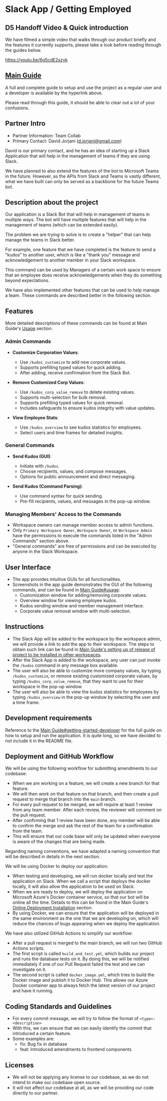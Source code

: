 # Slack App / Getting Employed

## D5 Handoff Video & Quick introduction

We have filmed a simple video that walks through our product briefly and the features it currently supports, please take a look before reading through the guides below. 

https://youtu.be/6g5cdE2szyk

## [Main Guide](guide/main-guide.md)

A full and complete guide to setup and use the project as a regular user and a developer is available by the hyperlink above. 

Please read through this guide, it should be able to clear out a lot of your confusions.

## Partner Intro

[//]: # (* Include the names, emails, titles, primary or secondary point of contact at the partner organization)
[//]: # (* Provide a short description about the partner organization. &#40;2-4 lines&#41;)

- Partner Information: Team Collab
- Primary Contact: David Jorjani (d.jorjani@gmail.com)

David is our primary contact, and he has an idea of starting up a Slack Application that will help in the management of teams if they are using Slack. 

We have planned to also extend the features of the bot to Microsoft Teams in the future. However, as the APIs from Slack and Teams is vastly different, what we have built can only be served as a backbone for the future Teams bot.  

## Description about the project

[//]: # (* Provide a high-level description of your application and it's value from an end-user's perspective)
[//]: # (* What is the problem you're trying to solve? Is there any context required to understand **why** the application solves this problem?)

Our application is a Slack Bot that will help in management of teams in multiple ways. The bot will have multiple features that will help in the management of teams (which can be extended easily). 

The problem we are trying to solve is to create a "helper" that can help manage the teams in Slack better. 

For example, one feature that we have completed is the feature to send a "kudos" to another user, which is like a "thank you" message and acknowledgement to another member in your Slack workspace. 

This command can be used by Managers of a certain work space to ensure that an employee does receive acknowledgements when they do something beyond expectations.

We have also implemented other features that can be used to help manage a team. These commands are described better in the following section. 

## Features

More detailed descriptions of these commands can be found at Main Guide's [Usage](guide/main-guide.md#usage) section. 

### Admin Commands
- **Customize Corporation Values**:
  - Use `/kudos_customize` to add new corporate values.
  - Supports prefilling typed values for quick adding.
  - After adding, receive confirmation from the Slack Bot.

- **Remove Customized Corp Values**:
  - Use `/kudos_corp_value_remove` to delete existing values.
  - Supports multi-selection for bulk removal.
  - Supports prefilling typed values for quick removal.
  - Includes safeguards to ensure kudos integrity with value updates.

- **View Employee Stats**:
  - Use `/kudos_overview` to see kudos statistics for employees.
  - Select users and time frames for detailed insights.

### General Commands
- **Send Kudos (GUI)**:
  - Initiate with `/kudos`.
  - Choose recipients, values, and compose messages.
  - Options for public announcement and direct messaging.

- **Send Kudos (Command Parsing)**:
  - Use command syntax for quick sending.
  - Pre-fill recipients, values, and messages in the pop-up window.

### Managing Members' Access to the Commands
- Workspace owners can manage member access to admin functions.
- Only `Primary Workspace Owner`, `Workspace Owner`, or `Workspace Admin` have the permissions to execute the commands listed in the "Admin Commands" section above. 
- "General commands" are free of permissions and can be executed by anyone in the Slack Workspace. 

## User Interface
- The app provides intuitive GUIs for all functionalities.
- Screenshots in the app guide demonstrates the GUI of the following commands, and can be found in [Main Guide#usage](developer-guide/main-guide.md#usage):
  - Customization window for adding/removing corporate values.
  - Overview window for viewing employee kudos.
  - Kudos sending window and member management interface.
  - Corporate value removal window with multi-selection.

## Instructions

[//]: # (* Clear instructions for how to use the application from the end-user's perspective)
[//]: # (* How do you access it? For example: Are accounts pre-created or does a user register? Where do you start? etc. )
[//]: # (* Provide clear steps for using each feature described in the previous section.)
[//]: # (* This section is critical to testing your application and must be done carefully and thoughtfully.)

- The Slack App will be added to the workspace by the workspace admin, we will provide a link to add the app to their workspace. The steps to obtain such link can be found in [Main Guide's setting up of release of project to be installed in other workspaces](guide/main-guide.md#optional-setting-up-release-of-the-project-to-be-installed-in-other-workspaces). 
- After the Slack App is added to the workspace, any user can just invoke the `/kudos` command in any message box available. 
- The user will also be able to customize more company values, by typing `/kudos_customize`, or remove existing customized corporate values, by typing `/kudos_corp_value_remove`, that they want to use for their workspace in the pop-up window.
- The user will also be able to view the kudos statistics for employees by typing `/kudos_overview` in the pop-up window by selecting the user and a time frame.
 
## Development requirements

[//]: # (* What are the technical requirements for a developer to set up on their machine or server &#40;e.g. OS, libraries, etc.&#41;?)
[//]: # (* Briefly describe instructions for setting up and running the application. You should address this part like how one would expect a README doc of real-world deployed application would be.)
[//]: # (* You can see this [example]&#40;https://github.com/alichtman/shallow-backup#readme&#41; to get started.)

Reference to the [Main Guide#getting-started-developer](developer-guide/main-guide.md#getting-started-developer) for the full guide on how to setup and run the application. It is quite long, so we have decided to not include it in the README file. 

## Deployment and GitHub Workflow

[//]: # (Describe your Git/GitHub workflow. Essentially, we want to understand how your team members share codebase, avoid conflicts and deploys the application.)

[//]: # (* Be concise, yet precise. For example, "we use pull-requests" is not a precise statement since it leaves too many open questions - Pull-requests from where to where? Who reviews the pull-requests? Who is responsible for merging them? etc.)
[//]: # (* If applicable, specify any naming conventions or standards you decide to adopt.)
[//]: # (* Describe your overall deployment process from writing code to viewing a live application)
[//]: # (* What deployment tool&#40;s&#41; are you using? And how?)
[//]: # (* Don't forget to **briefly justify why** you chose this workflow or particular aspects of it!)

We will be using the following workflow for submitting amendments to our codebase:
- When we are working on a feature, we will create a new branch for that feature.
- We will then work on that feature on that branch, and then create a pull request to merge that branch into the `main` branch.
- For every pull request to be merged, we will require at least 1 review from any team member. After each review, the reviewer will comment on the pull request. 
- After confirming that 1 review have been done, any member will be able to confirm the merge and ask the rest of the team for a confirmation from the team.
- This will ensure that our code base will only be updated when everyone is aware of the changes that are being made.

Regarding naming conventions, we have adapted a naming convention that will be described in details in the next section. 

We will be using Docker to deploy our application:
- When testing and developing, we will run docker locally and test the application on Slack. When we call a script that deploys the docker locally, it will also allow the application to be used on Slack.
- When we are ready to deploy, we will deploy the application on Microsoft Azure's Docker container service, so that our bot will be online all the time. Details to this can be found in the Main Guide's [Online Deployment Installation](guide/main-guide.md#installation-online-deployment) section.
- By using Docker, we can ensure that the application will be deployed in the same environment as the one that we are developing on, which will reduce the chances of bugs appearing when we deploy the application.

We have also utilized GitHub Actions to simplify our workflow: 
- After a pull request is merged to the main branch, we will run two GitHub Actions scripts.
- The first script is called `build_and_test.yml`, which builds our project and runs the database tests on it. By doing this, we will be notified immediately if one of our Pull Request failed the test and we can investigate on it. 
- The second script is called `docker_image.yml`, which tries to build the Docker image and publish it to Docker Hub. This allows our Azure Docker container app to always fetch the latest version of our project and have it running. 


## Coding Standards and Guidelines

[//]: # (Keep this section brief, a maximum of 2-3 lines. You would want to read through this [article]&#40;https://www.geeksforgeeks.org/coding-standards-and-guidelines/&#41; to get more context about what this section is for before attempting to answer.)
[//]: # (* These are 2 optional resources that you might want to go through: [article with High level explanation]&#40;https://blog.codacy.com/coding-standards-what-are-they-and-why-do-you-need-them/&#41; and [this article with Detailed Explanation]&#40;https://google.github.io/styleguide/&#41;)

- For every commit message, we will try to follow the format of `<type>: <description>` 
- With this, we can ensure that we can easily identify the commit that introduced a certain feature.
- Some examples are: 
  - fix: Bug fix in database
  - feat: Introduced amendments to frontend components

## Licenses 

[//]: # (Keep this section as brief as possible. You may read this [Github article]&#40;https://help.github.com/en/github/creating-cloning-and-archiving-repositories/licensing-a-repository&#41; for a start.)
[//]: # ( * What type of license will you apply to your codebase? And why?)
[//]: # ( * What affect does it have on the development and use of your codebase?)

- We will not be applying any license to our codebase, as we do not intend to make our codebase open source.
- It will not affect our codebase at all, as we will be providing our code directly to our partner.
